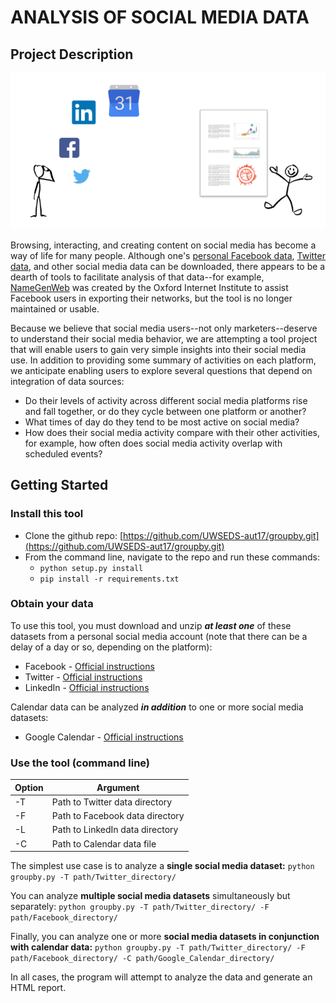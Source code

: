 
# ANALYSIS OF SOCIAL MEDIA DATA

## Project Description

![](doc/project-vision.png)

Browsing, interacting, and creating content on social media has become a way of life for many people. Although one's [personal Facebook data](https://www.facebook.com/help/131112897028467), [Twitter data](https://support.twitter.com/articles/20170160#), and other social media data can be downloaded, there appears to be a dearth of tools to facilitate analysis of that data--for example, [NameGenWeb](https://github.com/oxfordinternetinstitute/NameGenWeb) was created by the Oxford Internet Institute to assist Facebook users in exporting their networks, but the tool is no longer maintained or usable. 

Because we believe that social media users--not only marketers--deserve to understand their social media behavior, we are attempting a tool project that will enable users to gain very simple insights into their social media use. In addition to providing some summary of activities on each platform, we anticipate enabling users to explore several questions that depend on integration of data sources:

- Do their levels of activity across different social media platforms rise and fall together, or do they cycle between one platform or another? 
- What times of day do they tend to be most active on social media?
- How does their social media activity compare with their other activities, for example, how often does social media activity overlap with scheduled events?


## Getting Started

### Install this tool

- Clone the github repo: [https://github.com/UWSEDS-aut17/groupby.git](https://github.com/UWSEDS-aut17/groupby.git)
- From the command line, navigate to the repo and run these commands:
  - `python setup.py install`
  - `pip install -r requirements.txt`

### Obtain your data

To use this tool, you must download and unzip ***at least one*** of these datasets from a personal social media account (note that there can be a delay of a day or so, depending on the platform):

- Facebook - [Official instructions](https://www.facebook.com/help/131112897028467)
- Twitter - [Official instructions](https://support.twitter.com/articles/20170160#)
- LinkedIn - [Official instructions](https://www.linkedin.com/help/linkedin/answer/50191/accessing-your-account-data?lang=en)

Calendar data can be analyzed ***in addition*** to one or more social media datasets:

- Google Calendar - [Official instructions](https://support.google.com/calendar/answer/37111?hl=en)

### Use the tool (command line)

| Option | Argument |
| --- | ----- |
| -T | Path to Twitter data directory |
| -F | Path to Facebook data directory |
| -L | Path to LinkedIn data directory |
| -C | Path to Calendar data file |

The simplest use case is to analyze a **single social media dataset:** `python groupby.py -T path/Twitter_directory/`

You can analyze **multiple social media datasets** simultaneously but separately: `python groupby.py -T path/Twitter_directory/ -F path/Facebook_directory/`

Finally, you can analyze one or more **social media datasets in conjunction with calendar data:** `python groupby.py -T path/Twitter_directory/ -F path/Facebook_directory/ -C path/Google_Calendar_directory/`

In all cases, the program will attempt to analyze the data and generate an HTML report.



